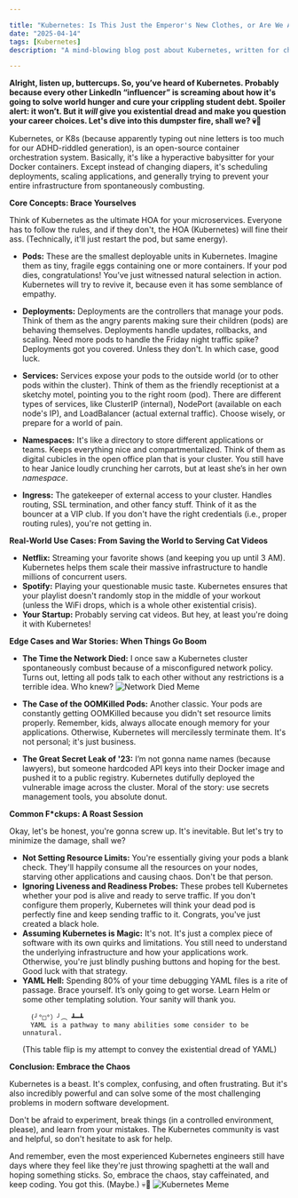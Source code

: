 ```yaml
---

title: "Kubernetes: Is This Just the Emperor's New Clothes, or Are We Actually Clowning Ourselves?"
date: "2025-04-14"
tags: [Kubernetes]
description: "A mind-blowing blog post about Kubernetes, written for chaotic Gen Z engineers."

---
```


**Alright, listen up, buttercups. So, you’ve heard of Kubernetes. Probably because every other LinkedIn “influencer” is screaming about how it's going to solve world hunger and cure your crippling student debt. Spoiler alert: it won’t. But it *will* give you existential dread and make you question your career choices. Let's dive into this dumpster fire, shall we? 💀🙏**

Kubernetes, or K8s (because apparently typing out nine letters is too much for our ADHD-riddled generation), is an open-source container orchestration system. Basically, it's like a hyperactive babysitter for your Docker containers. Except instead of changing diapers, it's scheduling deployments, scaling applications, and generally trying to prevent your entire infrastructure from spontaneously combusting.

**Core Concepts: Brace Yourselves**

Think of Kubernetes as the ultimate HOA for your microservices. Everyone has to follow the rules, and if they don't, the HOA (Kubernetes) will fine their ass. (Technically, it'll just restart the pod, but same energy).

*   **Pods:** These are the smallest deployable units in Kubernetes. Imagine them as tiny, fragile eggs containing one or more containers. If your pod dies, congratulations! You’ve just witnessed natural selection in action. Kubernetes will try to revive it, because even it has some semblance of empathy.

*   **Deployments:** Deployments are the controllers that manage your pods. Think of them as the angry parents making sure their children (pods) are behaving themselves. Deployments handle updates, rollbacks, and scaling. Need more pods to handle the Friday night traffic spike? Deployments got you covered. Unless they don't. In which case, good luck.

*   **Services:** Services expose your pods to the outside world (or to other pods within the cluster). Think of them as the friendly receptionist at a sketchy motel, pointing you to the right room (pod). There are different types of services, like ClusterIP (internal), NodePort (available on each node's IP), and LoadBalancer (actual external traffic). Choose wisely, or prepare for a world of pain.

*   **Namespaces:** It's like a directory to store different applications or teams. Keeps everything nice and compartmentalized. Think of them as digital cubicles in the open office plan that is your cluster. You still have to hear Janice loudly crunching her carrots, but at least she’s in her own *namespace*.

*   **Ingress:** The gatekeeper of external access to your cluster. Handles routing, SSL termination, and other fancy stuff. Think of it as the bouncer at a VIP club. If you don't have the right credentials (i.e., proper routing rules), you're not getting in.

**Real-World Use Cases: From Saving the World to Serving Cat Videos**

*   **Netflix:** Streaming your favorite shows (and keeping you up until 3 AM). Kubernetes helps them scale their massive infrastructure to handle millions of concurrent users.
*   **Spotify:** Playing your questionable music taste. Kubernetes ensures that your playlist doesn't randomly stop in the middle of your workout (unless the WiFi drops, which is a whole other existential crisis).
*   **Your Startup:** Probably serving cat videos. But hey, at least you're doing it with Kubernetes!

**Edge Cases and War Stories: When Things Go Boom**

*   **The Time the Network Died:** I once saw a Kubernetes cluster spontaneously combust because of a misconfigured network policy. Turns out, letting all pods talk to each other without any restrictions is a terrible idea. Who knew? ![Network Died Meme](https://i.kym-cdn.com/photos/images/newsfeed/001/868/379/433.jpg)

*   **The Case of the OOMKilled Pods:** Another classic. Your pods are constantly getting OOMKilled because you didn't set resource limits properly. Remember, kids, always allocate enough memory for your applications. Otherwise, Kubernetes will mercilessly terminate them. It's not personal; it's just business.

*   **The Great Secret Leak of '23:** I’m not gonna name names (because lawyers), but someone hardcoded API keys into their Docker image and pushed it to a public registry. Kubernetes dutifully deployed the vulnerable image across the cluster. Moral of the story: use secrets management tools, you absolute donut.

**Common F*ckups: A Roast Session**

Okay, let's be honest, you're gonna screw up. It's inevitable. But let's try to minimize the damage, shall we?

*   **Not Setting Resource Limits:** You're essentially giving your pods a blank check. They'll happily consume all the resources on your nodes, starving other applications and causing chaos. Don't be that person.
*   **Ignoring Liveness and Readiness Probes:** These probes tell Kubernetes whether your pod is alive and ready to serve traffic. If you don't configure them properly, Kubernetes will think your dead pod is perfectly fine and keep sending traffic to it. Congrats, you've just created a black hole.
*   **Assuming Kubernetes is Magic:** It's not. It's just a complex piece of software with its own quirks and limitations. You still need to understand the underlying infrastructure and how your applications work. Otherwise, you're just blindly pushing buttons and hoping for the best. Good luck with that strategy.
*   **YAML Hell:** Spending 80% of your time debugging YAML files is a rite of passage. Brace yourself. It’s only going to get worse. Learn Helm or some other templating solution. Your sanity will thank you.
    ```ascii
      (╯°□°）╯︵ ┻━┻
      YAML is a pathway to many abilities some consider to be unnatural.
    ```
    (This table flip is my attempt to convey the existential dread of YAML)

**Conclusion: Embrace the Chaos**

Kubernetes is a beast. It's complex, confusing, and often frustrating. But it's also incredibly powerful and can solve some of the most challenging problems in modern software development.

Don't be afraid to experiment, break things (in a controlled environment, please), and learn from your mistakes. The Kubernetes community is vast and helpful, so don't hesitate to ask for help.

And remember, even the most experienced Kubernetes engineers still have days where they feel like they're just throwing spaghetti at the wall and hoping something sticks. So, embrace the chaos, stay caffeinated, and keep coding. You got this. (Maybe.) 💀🙏
![Kubernetes Meme](https://miro.medium.com/v2/resize:fit:1400/1*z8l5z4vP6b3r0x2Y54K4VQ.png)
